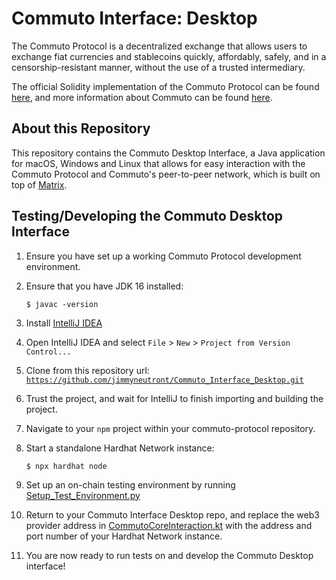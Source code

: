 # Commuto Interface: Desktop

The Commuto Protocol is a decentralized exchange that allows users to exchange fiat currencies and stablecoins quickly,
affordably, safely, and in a censorship-resistant manner, without the use of a trusted intermediary.

The official Solidity implementation of the Commuto Protocol can be found
[here](https://github.com/jimmyneutront/commuto-protocol), and more information about Commuto can be found
[here](https://jimmyneutront.github.io/commuto-docs/).

## About this Repository

This repository contains the Commuto Desktop Interface, a Java application for macOS, Windows and Linux that allows for easy interaction with the Commuto Protocol and Commuto's peer-to-peer network, which is built on top of [Matrix](https://matrix.org).

## Testing/Developing the Commuto Desktop Interface

1. Ensure you have set up a working Commuto Protocol development environment.

2. Ensure that you have JDK 16 installed:

   ```
   $ javac -version
   ```

3. Install [IntelliJ IDEA](https://www.jetbrains.com/idea/)

4. Open IntelliJ IDEA and select `File` > `New` > `Project from Version Control...`

5. Clone from this repository url: [`https://github.com/jimmyneutront/Commuto_Interface_Desktop.git`](https://github.com/jimmyneutront/Commuto_Interface_Desktop.git)

6. Trust the project, and wait for IntelliJ to finish importing and building the project.

7. Navigate to your `npm` project within your commuto-protocol repository.

8. Start a standalone Hardhat Network instance:

   ```
   $ npx hardhat node
   ```

9. Set up an on-chain testing environment by running [Setup_Test_Environment.py](https://github.com/jimmyneutront/commuto-protocol/blob/f29c18e0757c4f79ce9335b8ec863d7de762ffb8/Setup_Test_Environment.py#L14)

10. Return to your Commuto Interface Desktop repo, and replace the web3 provider address in [CommutoCoreInteraction.kt](https://github.com/jimmyneutront/Commuto_Interface_Desktop/blob/master/src/test/kotlin/com/commuto/interfacedesktop/CommutoCoreInteraction.kt) with the address and port number of your Hardhat Network instance.

11. You are now ready to run tests on and develop the Commuto Desktop interface! 